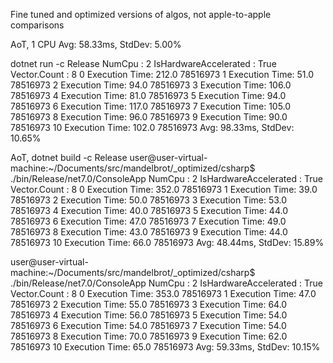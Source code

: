 Fine tuned and optimized versions of algos, not apple-to-apple comparisons

AoT, 1 CPU
Avg: 58.33ms, StdDev: 5.00%


dotnet run -c Release
NumCpu : 2
IsHardwareAccelerated : True
Vector<float>.Count : 8
0        Execution Time: 212.0    78516973
1        Execution Time: 51.0     78516973
2        Execution Time: 94.0     78516973
3        Execution Time: 106.0    78516973
4        Execution Time: 81.0     78516973
5        Execution Time: 94.0     78516973
6        Execution Time: 117.0    78516973
7        Execution Time: 105.0    78516973
8        Execution Time: 96.0     78516973
9        Execution Time: 90.0     78516973
10       Execution Time: 102.0    78516973
Avg: 98.33ms, StdDev: 10.65%


AoT, dotnet build -c Release
user@user-virtual-machine:~/Documents/src/mandelbrot/_optimized/csharp$ ./bin/Release/net7.0/ConsoleApp 
NumCpu : 2
IsHardwareAccelerated : True
Vector<float>.Count : 8
0        Execution Time: 352.0    78516973
1        Execution Time: 39.0     78516973
2        Execution Time: 50.0     78516973
3        Execution Time: 53.0     78516973
4        Execution Time: 40.0     78516973
5        Execution Time: 44.0     78516973
6        Execution Time: 47.0     78516973
7        Execution Time: 49.0     78516973
8        Execution Time: 43.0     78516973
9        Execution Time: 44.0     78516973
10       Execution Time: 66.0     78516973
Avg: 48.44ms, StdDev: 15.89%

user@user-virtual-machine:~/Documents/src/mandelbrot/_optimized/csharp$ ./bin/Release/net7.0/ConsoleApp 
NumCpu : 2
IsHardwareAccelerated : True
Vector<float>.Count : 8
0        Execution Time: 353.0    78516973
1        Execution Time: 47.0     78516973
2        Execution Time: 55.0     78516973
3        Execution Time: 64.0     78516973
4        Execution Time: 56.0     78516973
5        Execution Time: 54.0     78516973
6        Execution Time: 54.0     78516973
7        Execution Time: 54.0     78516973
8        Execution Time: 70.0     78516973
9        Execution Time: 62.0     78516973
10       Execution Time: 65.0     78516973
Avg: 59.33ms, StdDev: 10.15%